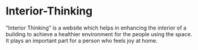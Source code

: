 # Interior-Thinking
“Interior Thinking” is a website which helps in enhancing the interior of a building to achieve a healthier environment for the people using the space. It plays an important part for a person who feels joy at home. 
